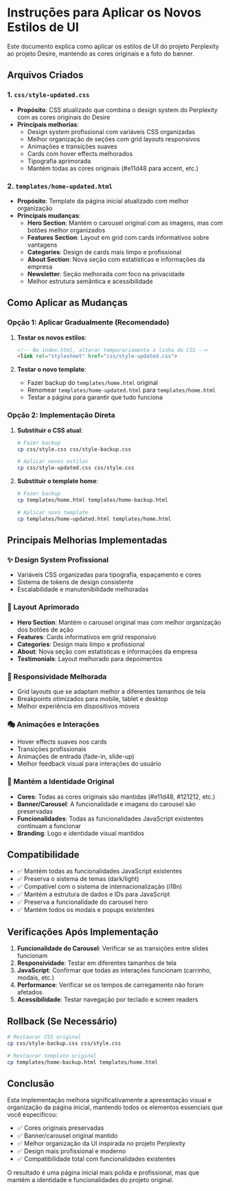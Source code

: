 # Instruções para Aplicar os Novos Estilos de UI

Este documento explica como aplicar os estilos de UI do projeto Perplexity ao projeto Desire, mantendo as cores originais e a foto do banner.

## Arquivos Criados

### 1. `css/style-updated.css`
- **Propósito**: CSS atualizado que combina o design system do Perplexity com as cores originais do Desire
- **Principais melhorias**:
  - Design system profissional com variáveis CSS organizadas
  - Melhor organização de seções com grid layouts responsivos
  - Animações e transições suaves
  - Cards com hover effects melhorados
  - Tipografia aprimorada
  - Mantém todas as cores originais (#e11d48 para accent, etc.)

### 2. `templates/home-updated.html`
- **Propósito**: Template da página inicial atualizado com melhor organização
- **Principais mudanças**:
  - **Hero Section**: Mantém o carousel original com as imagens, mas com botões melhor organizados
  - **Features Section**: Layout em grid com cards informativos sobre vantagens
  - **Categories**: Design de cards mais limpo e profissional
  - **About Section**: Nova seção com estatísticas e informações da empresa
  - **Newsletter**: Seção melhorada com foco na privacidade
  - Melhor estrutura semântica e acessibilidade

## Como Aplicar as Mudanças

### Opção 1: Aplicar Gradualmente (Recomendado)

1. **Testar os novos estilos**:
   ```html
   <!-- No index.html, alterar temporariamente a linha do CSS -->
   <link rel="stylesheet" href="css/style-updated.css">
   ```

2. **Testar o novo template**:
   - Fazer backup do `templates/home.html` original
   - Renomear `templates/home-updated.html` para `templates/home.html`
   - Testar a página para garantir que tudo funciona

### Opção 2: Implementação Direta

1. **Substituir o CSS atual**:
   ```bash
   # Fazer backup
   cp css/style.css css/style-backup.css
   
   # Aplicar novos estilos
   cp css/style-updated.css css/style.css
   ```

2. **Substituir o template home**:
   ```bash
   # Fazer backup
   cp templates/home.html templates/home-backup.html
   
   # Aplicar novo template
   cp templates/home-updated.html templates/home.html
   ```

## Principais Melhorias Implementadas

### ✨ Design System Profissional
- Variáveis CSS organizadas para tipografia, espaçamento e cores
- Sistema de tokens de design consistente
- Escalabilidade e manutenibilidade melhoradas

### 🎨 Layout Aprimorado
- **Hero Section**: Mantém o carousel original mas com melhor organização dos botões de ação
- **Features**: Cards informativos em grid responsivo
- **Categories**: Design mais limpo e profissional
- **About**: Nova seção com estatísticas e informações da empresa
- **Testimonials**: Layout melhorado para depoimentos

### 📱 Responsividade Melhorada
- Grid layouts que se adaptam melhor a diferentes tamanhos de tela
- Breakpoints otimizados para mobile, tablet e desktop
- Melhor experiência em dispositivos móveis

### 🎭 Animações e Interações
- Hover effects suaves nos cards
- Transições profissionais
- Animações de entrada (fade-in, slide-up)
- Melhor feedback visual para interações do usuário

### 🎯 Mantém a Identidade Original
- **Cores**: Todas as cores originais são mantidas (#e11d48, #121212, etc.)
- **Banner/Carousel**: A funcionalidade e imagens do carousel são preservadas
- **Funcionalidades**: Todas as funcionalidades JavaScript existentes continuam a funcionar
- **Branding**: Logo e identidade visual mantidos

## Compatibilidade

- ✅ Mantém todas as funcionalidades JavaScript existentes
- ✅ Preserva o sistema de temas (dark/light)
- ✅ Compatível com o sistema de internacionalização (i18n)
- ✅ Mantém a estrutura de dados e IDs para JavaScript
- ✅ Preserva a funcionalidade do carousel hero
- ✅ Mantém todos os modais e popups existentes

## Verificações Após Implementação

1. **Funcionalidade do Carousel**: Verificar se as transições entre slides funcionam
2. **Responsividade**: Testar em diferentes tamanhos de tela
3. **JavaScript**: Confirmar que todas as interações funcionam (carrinho, modais, etc.)
4. **Performance**: Verificar se os tempos de carregamento não foram afetados
5. **Acessibilidade**: Testar navegação por teclado e screen readers

## Rollback (Se Necessário)

```bash
# Restaurar CSS original
cp css/style-backup.css css/style.css

# Restaurar template original
cp templates/home-backup.html templates/home.html
```

## Conclusão

Esta implementação melhora significativamente a apresentação visual e organização da página inicial, mantendo todos os elementos essenciais que você especificou:
- ✅ Cores originais preservadas
- ✅ Banner/carousel original mantido
- ✅ Melhor organização da UI inspirada no projeto Perplexity
- ✅ Design mais profissional e moderno
- ✅ Compatibilidade total com funcionalidades existentes

O resultado é uma página inicial mais polida e profissional, mas que mantém a identidade e funcionalidades do projeto original.